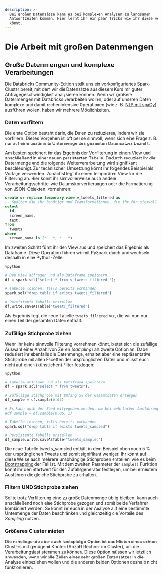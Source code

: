 ```yaml
---
description: >-
  Bei großen Datensätze kann es bei komplexen Analysen zu langsamen
  Antwortzeiten kommen. Hier lernt ihr ein paar Tricks wie ihr diese verkürzen
  könnt.
---
```


# Die Arbeit mit großen Datenmengen

## Große Datenmengen und komplexe Verarbeitungen

Die Databricks Community-Edition stellt uns ein vorkonfiguriertes Spark-Cluster bereit, mit dem wir die Datensätze aus diesem Kurs mit guter Abfragegeschwindigkeit analysieren können. Wenn wir größere Datenmengen mit Databricks verarbeiten wollen, oder auf unseren Daten komplexe und damit rechenintensive Operationen (wie z. B. [NLP mit spaCy](../../../sql/text-with-sql/nlp-mit-spacy/)) ausführen wollen, haben wir mehrere Möglichkeiten.

### Daten vorfiltern

Die erste Option besteht darin, die Daten zu reduzieren, indem wir sie vorfiltern. Dieses Vorgehen ist oft per se sinnvoll, wenn sich eine Frage z. B. nur auf eine bestimmte Untermenge des gesamten Datensatzes bezieht.&#x20;

Am besten speichert ihr das Ergebnis der Vorfilterung in einem View und anschließend in einer neuen persistenten Tabelle. Dadurch reduziert ihr die Datenmenge und die folgende Weiterverarbeitung wird signifikant beschleunigt. Zur technischen Umsetzung könnt ihr folgendes Beispiel als Vorlage verwenden. Zunächst legt ihr einen temporären View für die Filterung an. Hier könnt ihr sinnvollerweise auch andere Verarbeitungsschritte, wie Datumskonvertierungen oder die Formatierung von JSON-Objekten, vornehmen:

```sql
create or replace temporary view v_tweets_filtered as
-- Spalten die ihr benötigt und Transformationen, die ihr für sinnvoll erachtet
select
  id,
  screen_name,
  text,
from
  tweets
where
  screen_name in ("...", "...")
```

Im zweiten Schritt führt ihr den View aus und speichert das Ergebnis als Dataframe. Diese Operation führen wir mit PySpark durch und wechseln deshalb in eine Python-Zelle:

```python
%python 

# Den View abfragen und als Dataframe speichern
df = spark.sql("select * from v_tweets_filtered ");

# Tabelle löschen, falls bereits vorhanden
spark.sql("drop table if exists tweets_filtered")

# Persistente Tabelle erstellen
df.write.saveAsTable("tweets_filtered")
```

Als Ergebnis liegt die neue Tabelle `tweets_filtered` vor, die wir nun nur einen Teil der gesamten Daten enthält.

### Zufällige Stichprobe ziehen

Wenn ihr keine sinnvolle Filterung vornehmen könnt, bietet sich die zufällige Auswahl einer Anzahl von Zeilen (_sampling_) als zweite Option an. Dabei reduziert ihr ebenfalls die Datenmenge, erhaltet aber eine repräsentative Stichprobe mit allen Facetten der ursprünglichen Daten und müsst euch nicht auf einen (künstlichen) Filter festlegen:

```python
%python

# Tabelle abfragen und als Dataframe speichern
df = spark.sql("select * from tweets");

# Zufällige Stichprobe mit Umfang 5% der Gesamtdaten erzeugen
df_sample = df.sample(0.05)

# Es kann auch der Seed mitgegeben werden, um bei mehrfacher Ausführung die gleichen Daten zu erhalten
#df_sample = df.sample(0.05, 1)

# Tabelle löschen, falls bereits vorhanden
spark.sql("drop table if exists tweets_sampled")

# Persistente Tabelle erstellen
df_sample.write.saveAsTable("tweets_sampled")
```

Die neue Tabelle tweets\_sampled enthält in dem Beispiel oben noch 5 % der ursprünglichen Tweets und somit signifikant weniger. Ihr könnt auf diese Weise auch mehrere unabhängige Stichproben erstellen, wie es beim [Bootstrapping](https://en.wikipedia.org/wiki/Bootstrapping\_\(statistics\)) der Fall ist. Mit dem zweiten Parameter der `sample()` Funktion könnt ihr den Startwert für den Zufallsgenerator festlegen, um bei erneutem Ausführen die gleiche Stichprobe zu erhalten.

### Filtern UND Stichprobe ziehen

Sollte trotz Vorfilterung eine zu große Datenmenge übrig bleiben, kann auch anschließend noch eine Stichprobe gezogen und somit beide Verfahren kombiniert werden. So könnt ihr euch in der Analyse auf eine bestimmte Untermenge der Daten beschränken und gleichzeitig die Vorteile des _Sampling_ nutzen.

### Größeres Cluster mieten

Die naheliegende aber auch kostspielige Option ist das Mieten eines echten Clusters mit genügend Knoten (Anzahl Rechner im Cluster), um die Verarbeitungslast stemmen zu können. Diese Option müssen wir letztlich anwenden, wenn wir alle Zeilen eines sehr großen Datensatzes in die Analyse einbeziehen wollen und die anderen beiden Optionen deshalb nicht funktionieren.
